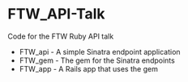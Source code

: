 FTW_API-Talk
============

Code for the FTW Ruby API talk

* FTW_api - A simple Sinatra endpoint application
* FTW_gem - The gem for the Sinatra endpoints
* FTW_app - A Rails app that uses the gem
